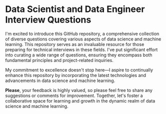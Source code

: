 # Data Scientist and Data Engineer Interview Questions
I'm excited to introduce this GitHub repository, a comprehensive collection of diverse questions covering various aspects of data science and machine learning. 
This repository serves as an invaluable resource for those preparing for technical interviews in these fields.
I've put significant effort into curating a wide range of questions, ensuring they encompass both fundamental principles and project-related inquiries.

My commitment to excellence doesn't stop here—I aspire to continually enhance this repository by incorporating the latest technologies and advancements in data science and machine learning.

**Please**, your feedback is highly valued, so please feel free to share any suggestions or comments for improvement.
Together, let's foster a collaborative space for learning and growth in the dynamic realm of data science and machine learning.



